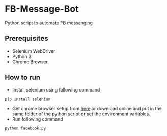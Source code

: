 # FB-Message-Bot
Python script to automate FB messanging   

## Prerequisites 
- Selenium WebDriver
- Python 3
- Chrome Browser

## How to run
- Install selenium using following command   
```python
pip install selenium
```
- Get chrome browser setup from [here](https://github.com/vichitr/FB-Message-Bot/raw/master/chromedriver.exe) or download online and put in the same folder of the python script or set the environment variables.   
- Run following command    
```python
python facebook.py
```
